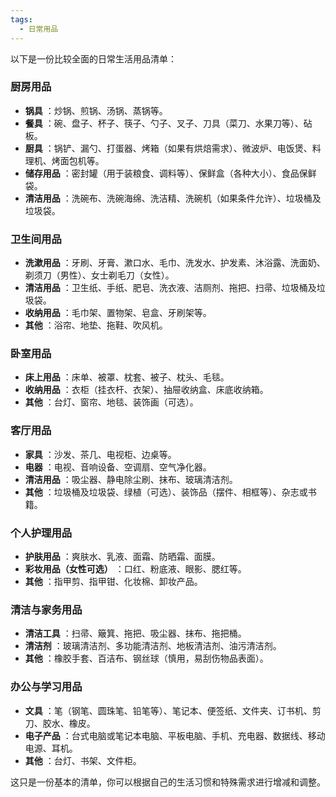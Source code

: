 ```yaml
---
tags:
  - 日常用品
---
```

以下是一份比较全面的日常生活用品清单：

### 厨房用品

  * **锅具** ：炒锅、煎锅、汤锅、蒸锅等。
  * **餐具** ：碗、盘子、杯子、筷子、勺子、叉子、刀具（菜刀、水果刀等）、砧板。
  * **厨具** ：锅铲、漏勺、打蛋器、烤箱（如果有烘焙需求）、微波炉、电饭煲、料理机、烤面包机等。
  * **储存用品** ：密封罐（用于装粮食、调料等）、保鲜盒（各种大小）、食品保鲜袋。
  * **清洁用品** ：洗碗布、洗碗海绵、洗洁精、洗碗机（如果条件允许）、垃圾桶及垃圾袋。

### 卫生间用品

  * **洗漱用品** ：牙刷、牙膏、漱口水、毛巾、洗发水、护发素、沐浴露、洗面奶、剃须刀（男性）、女士剃毛刀（女性）。
  * **清洁用品** ：卫生纸、手纸、肥皂、洗衣液、洁厕剂、拖把、扫帚、垃圾桶及垃圾袋。
  * **收纳用品** ：毛巾架、置物架、皂盒、牙刷架等。
  * **其他** ：浴帘、地垫、拖鞋、吹风机。

### 卧室用品

  * **床上用品** ：床单、被罩、枕套、被子、枕头、毛毯。
  * **收纳用品** ：衣柜（挂衣杆、衣架）、抽屉收纳盒、床底收纳箱。
  * **其他** ：台灯、窗帘、地毯、装饰画（可选）。

### 客厅用品

  * **家具** ：沙发、茶几、电视柜、边桌等。
  * **电器** ：电视、音响设备、空调扇、空气净化器。
  * **清洁用品** ：吸尘器、静电除尘刷、抹布、玻璃清洁剂。
  * **其他** ：垃圾桶及垃圾袋、绿植（可选）、装饰品（摆件、相框等）、杂志或书籍。

### 个人护理用品

  * **护肤用品** ：爽肤水、乳液、面霜、防晒霜、面膜。
  * **彩妆用品（女性可选）** ：口红、粉底液、眼影、腮红等。
  * **其他** ：指甲剪、指甲钳、化妆棉、卸妆产品。

### 清洁与家务用品

  * **清洁工具** ：扫帚、簸箕、拖把、吸尘器、抹布、拖把桶。
  * **清洁剂** ：玻璃清洁剂、多功能清洁剂、地板清洁剂、油污清洁剂。
  * **其他** ：橡胶手套、百洁布、钢丝球（慎用，易刮伤物品表面）。

### 办公与学习用品

  * **文具** ：笔（钢笔、圆珠笔、铅笔等）、笔记本、便签纸、文件夹、订书机、剪刀、胶水、橡皮。
  * **电子产品** ：台式电脑或笔记本电脑、平板电脑、手机、充电器、数据线、移动电源、耳机。
  * **其他** ：台灯、书架、文件柜。

这只是一份基本的清单，你可以根据自己的生活习惯和特殊需求进行增减和调整。